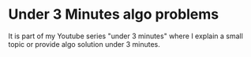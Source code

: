 # Under 3 Minutes algo problems
It is part of my Youtube series "under 3 minutes" where I explain a small topic or provide algo solution under 3 minutes. 
